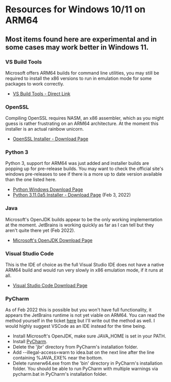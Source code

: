 # Resources for Windows 10/11 on ARM64
## Most items found here are experimental and in some cases may work better in Windows 11.

### VS Build Tools
Microsoft offers ARM64 builds for command line utilities, you may still be required to install the x86 versions to run in emulation mode for some packages to work correctly.
- [VS Build Tools - Direct Link](https://aka.ms/vs/17/release/vs_BuildTools.exe)

### OpenSSL
Compiling OpenSSL requires NASM, an x86 assembler, which as you might guess is rather frustrating on an ARM64 architecture.  At the moment this installer is an actual rainbow unicorn.
- [OpenSSL Installer - Download Page](https://slproweb.com/products/Win32OpenSSL.html)

### Python 3
Python 3, support for ARM64 was just added and installer builds are popping up for pre-release builds.  You may want to check the official site's windows pre-releases to see if there is a more up to date version available than the one listed here.
- [Python Windows Download Page](https://www.python.org/downloads/windows/)
- [Python 3.11.0a5 Installer - Download Page](https://www.python.org/downloads/release/python-3110a5/) (Feb 3, 2022)

### Java
Microsoft's OpenJDK builds appear to be the only working implementation at the moment.  JetBrains is working quickly as far as I can tell but they aren't quite there yet (Feb 2022).
- [Microsoft's OpenJDK Download Page](https://docs.microsoft.com/en-us/java/openjdk/download)

### Visual Studio Code
This is the IDE of choice as the full Visual Studio IDE does not have a native ARM64 build and would run very slowly in x86 emulation mode, if it runs at all.
- [Visual Studio Code Download Page](https://code.visualstudio.com/#alt-downloads)

### PyCharm
As of Feb 2022 this is possible but you won't have full functionality, it appears the JetBrains runtime is not yet viable on ARM64.  You can read the method yourself in the ticket [here](https://youtrack.jetbrains.com/issue/JBR-2074) but I'll write out the method as well.  I would highly suggest VSCode as an IDE instead for the time being.
- Install Microsoft's OpenJDK, make sure JAVA_HOME is set in your PATH.
- Install [PyCharm](https://www.jetbrains.com/pycharm/download/#section=windows).
- Delete the 'jbr' directory from PyCharm's installation folder.
- Add --illegal-access=warn to idea.bat on the next line after the line containing %JAVA_EXE% near the bottom.
- Delete runnerw64.exe from the 'bin' directory in PyCharm's installation folder.
You should be able to run PyCharm with multiple warnings via pycharm.bat in PyCharm's installation folder.
